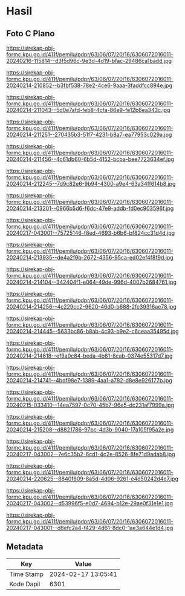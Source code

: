 # Hasil

## Foto C Plano

https://sirekap-obj-formc.kpu.go.id/411f/pemilu/pdpr/63/06/07/20/16/6306072016011-20240216-115814--d3f5d96c-9e3d-4d19-bfac-29486ca1badd.jpg

https://sirekap-obj-formc.kpu.go.id/411f/pemilu/pdpr/63/06/07/20/16/6306072016011-20240214-210852--b3fbf538-78e2-4ce6-9aaa-3faddfcc894e.jpg

https://sirekap-obj-formc.kpu.go.id/411f/pemilu/pdpr/63/06/07/20/16/6306072016011-20240214-211043--5d0e7afd-feb8-4cfa-86e9-fe12b6ea343c.jpg

https://sirekap-obj-formc.kpu.go.id/411f/pemilu/pdpr/63/06/07/20/16/6306072016011-20240214-211251--270435b3-51f7-4231-b8a7-ea77953c029a.jpg

https://sirekap-obj-formc.kpu.go.id/411f/pemilu/pdpr/63/06/07/20/16/6306072016011-20240214-211456--4c61db60-6b5d-4152-bcba-bee7723634ef.jpg

https://sirekap-obj-formc.kpu.go.id/411f/pemilu/pdpr/63/06/07/20/16/6306072016011-20240214-212245--7d9c82e6-9b94-4300-a9e4-63a34ff614b8.jpg

https://sirekap-obj-formc.kpu.go.id/411f/pemilu/pdpr/63/06/07/20/16/6306072016011-20240214-213201--0966b5d6-f6dc-47e9-addb-fd0ec903596f.jpg

https://sirekap-obj-formc.kpu.go.id/411f/pemilu/pdpr/63/06/07/20/16/6306072016011-20240217-043001--75725146-f8ed-4693-b6b6-bf824cc31d4d.jpg

https://sirekap-obj-formc.kpu.go.id/411f/pemilu/pdpr/63/06/07/20/16/6306072016011-20240214-213935--de4a2f9b-2672-4356-95ca-ed02ef4f8f9d.jpg

https://sirekap-obj-formc.kpu.go.id/411f/pemilu/pdpr/63/06/07/20/16/6306072016011-20240214-214104--342404f1-e064-49de-996d-4007b2684761.jpg

https://sirekap-obj-formc.kpu.go.id/411f/pemilu/pdpr/63/06/07/20/16/6306072016011-20240214-214256--4c229cc2-9620-46d0-b688-2fc39316ae78.jpg

https://sirekap-obj-formc.kpu.go.id/411f/pemilu/pdpr/63/06/07/20/16/6306072016011-20240214-214445--5633bc86-b8ab-4c93-b9e2-c6ceaa35495d.jpg

https://sirekap-obj-formc.kpu.go.id/411f/pemilu/pdpr/63/06/07/20/16/6306072016011-20240214-214618--ef9a0c84-beda-4b61-8cab-0374e55317d7.jpg

https://sirekap-obj-formc.kpu.go.id/411f/pemilu/pdpr/63/06/07/20/16/6306072016011-20240214-214741--4bdf98e7-1389-4aa1-a782-d8e8e926177b.jpg

https://sirekap-obj-formc.kpu.go.id/411f/pemilu/pdpr/63/06/07/20/16/6306072016011-20240215-033410--14ea7597-0c70-45b7-96e5-dc231af7999a.jpg

https://sirekap-obj-formc.kpu.go.id/411f/pemilu/pdpr/63/06/07/20/16/6306072016011-20240214-215208--d8821786-97bc-4d3b-9040-17a105f95a2e.jpg

https://sirekap-obj-formc.kpu.go.id/411f/pemilu/pdpr/63/06/07/20/16/6306072016011-20240217-043002--7e6c35b2-6cd1-4c2e-8526-8fe71d9adab8.jpg

https://sirekap-obj-formc.kpu.go.id/411f/pemilu/pdpr/63/06/07/20/16/6306072016011-20240214-220625--8840f809-8a5d-4d06-9261-e4d50242d4e7.jpg

https://sirekap-obj-formc.kpu.go.id/411f/pemilu/pdpr/63/06/07/20/16/6306072016011-20240217-043002--d53996f5-e0d7-4694-b12e-29ae0f31e1e1.jpg

https://sirekap-obj-formc.kpu.go.id/411f/pemilu/pdpr/63/06/07/20/16/6306072016011-20240217-043001--d8efc2a4-f429-4d61-8dc0-1ae3a644e1d4.jpg


## Metadata

| Key        | Value               |
| ---------- | ------------------- |
| Time Stamp | 2024-02-17 13:05:41 |
| Kode Dapil | 6301                |




